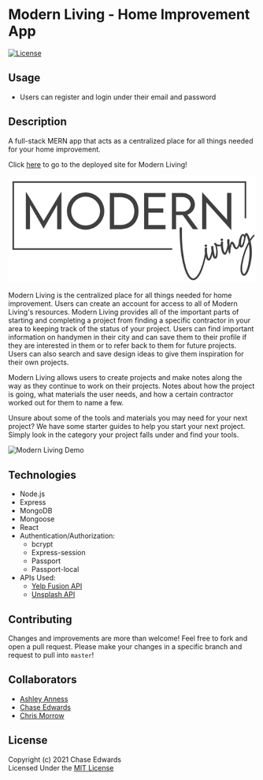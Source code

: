# Modern Living - Home Improvement App
[![License](https://img.shields.io/badge/license-The%20MIT%20License-success.svg)](https://shields.io/)

## Usage
* Users can register and login under their email and password


## Description
A full-stack MERN app that acts as a centralized place for all things needed for your home improvement.
            
Click [here](https://modern-living.herokuapp.com/) to go to the deployed site for Modern Living!
      
![Modern Living Logo](/client/src/images/ModernLivingLogoVertical.png)    

Modern Living is the centralized place for all things needed for home improvement. Users can create an account for access to all of Modern Living's resources. Modern Living provides all of the important parts of starting and completing a project from finding a specific contractor in your area to keeping track of the status of your project. Users can find important information on handymen in their city and can save them to their profile if they are interested in them or to refer back to them for future projects. Users can also search and save design ideas to give them inspiration for their own projects.      
      
Modern Living allows users to create projects and make notes along the way as they continue to work on their projects. Notes about how the project is going, what materials the user needs, and how a certain contractor worked out for them to name a few.     
      
Unsure about some of the tools and materials you may need for your next project? We have some starter guides to help you start your next project. Simply look in the category your project falls under and find your tools.

      
![Modern Living Demo](/client/src/images/modern-living-demo.gif)

## Technologies
* Node.js
* Express
* MongoDB
* Mongoose
* React
* Authentication/Authorization:
    * bcrypt
    * Express-session
    * Passport
    * Passport-local
* APIs Used:
    * [Yelp Fusion API](https://www.yelp.com/developers/documentation/v3/get_started)
    * [Unsplash API](https://github.com/unsplash/unsplash-js)
     


## Contributing
Changes and improvements are more than welcome! Feel free to fork and open a pull request. Please make your changes in a specific branch and request to pull into `master`!


## Collaborators
* [Ashley Anness](https://github.com/aanness)
* [Chase Edwards](https://github.com/cwedwards9)
* [Chris Morrow](https://github.com/morrow7564)


## License
Copyright (c) 2021 Chase Edwards    
Licensed Under the [MIT License](License)

